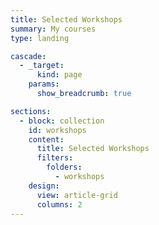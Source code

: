 ```yaml
---
title: Selected Workshops
summary: My courses
type: landing

cascade:
  - _target:
      kind: page
    params:
      show_breadcrumb: true

sections:
  - block: collection
    id: workshops
    content:
      title: Selected Workshops
      filters:
        folders:
          - workshops
    design:
      view: article-grid
      columns: 2
---
```

